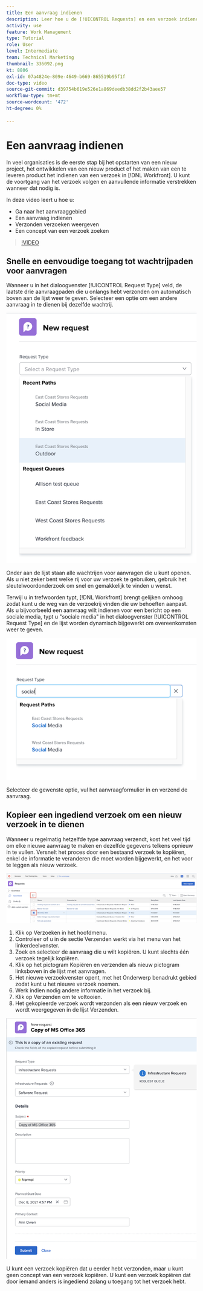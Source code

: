 ```yaml
---
title: Een aanvraag indienen
description: Leer hoe u de [!UICONTROL Requests] en een verzoek indienen in [!DNL  Workfront]. Leer vervolgens hoe u verzonden verzoeken en ontwerpverzoeken kunt bekijken.
activity: use
feature: Work Management
type: Tutorial
role: User
level: Intermediate
team: Technical Marketing
thumbnail: 336092.png
kt: 8806
exl-id: 07a4824e-809e-4649-b669-865519b95f1f
doc-type: video
source-git-commit: d39754b619e526e1a869deedb38dd2f2b43aee57
workflow-type: tm+mt
source-wordcount: '472'
ht-degree: 0%

---
```


# Een aanvraag indienen

In veel organisaties is de eerste stap bij het opstarten van een nieuw project, het ontwikkelen van een nieuw product of het maken van een te leveren product het indienen van een verzoek in [!DNL Workfront]. U kunt de voortgang van het verzoek volgen en aanvullende informatie verstrekken wanneer dat nodig is.

In deze video leert u hoe u:

* Ga naar het aanvraaggebied
* Een aanvraag indienen
* Verzonden verzoeken weergeven
* Een concept van een verzoek zoeken

>[!VIDEO](https://video.tv.adobe.com/v/336092/?quality=12)

## Snelle en eenvoudige toegang tot wachtrijpaden voor aanvragen

Wanneer u in het dialoogvenster [!UICONTROL Request Type] veld, de laatste drie aanvraagpaden die u onlangs hebt verzonden om automatisch boven aan de lijst weer te geven. Selecteer een optie om een andere aanvraag in te dienen bij dezelfde wachtrij.

![Het menu Type aanvraag bevat een lijst met recente aanvraagpaden](assets/collaborator-fundamentals-1.png)

Onder aan de lijst staan alle wachtrijen voor aanvragen die u kunt openen. Als u niet zeker bent welke rij voor uw verzoek te gebruiken, gebruik het sleutelwoordonderzoek om snel en gemakkelijk te vinden u wenst.

Terwijl u in trefwoorden typt, [!DNL Workfront] brengt gelijken omhoog zodat kunt u de weg van de verzoekrij vinden die uw behoeften aanpast. Als u bijvoorbeeld een aanvraag wilt indienen voor een bericht op een sociale media, typt u &quot;sociale media&quot; in het dialoogvenster [!UICONTROL Request Type] en de lijst worden dynamisch bijgewerkt om overeenkomsten weer te geven.

![Het menu Type aanvragen met een woord dat in het veld is getypt om recente aanvraagpaden weer te geven](assets/collaborator-fundamentals-2.png)

Selecteer de gewenste optie, vul het aanvraagformulier in en verzend de aanvraag.

## Kopieer een ingediend verzoek om een nieuw verzoek in te dienen

Wanneer u regelmatig hetzelfde type aanvraag verzendt, kost het veel tijd om elke nieuwe aanvraag te maken en dezelfde gegevens telkens opnieuw in te vullen. Versnelt het proces door een bestaand verzoek te kopiëren, enkel de informatie te veranderen die moet worden bijgewerkt, en het voor te leggen als nieuw verzoek.

![Afbeelding van een scherm waarin wordt getoond hoe een aanvraag moet worden geselecteerd en gekopieerd.](assets/copy-a-request-icon.png)

1. Klik op Verzoeken in het hoofdmenu.
1. Controleer of u in de sectie Verzenden werkt via het menu van het linkerdeelvenster.
1. Zoek en selecteer de aanvraag die u wilt kopiëren. U kunt slechts één verzoek tegelijk kopiëren.
1. Klik op het pictogram Kopiëren en verzenden als nieuw pictogram linksboven in de lijst met aanvragen.
1. Het nieuwe verzoekvenster opent, met het Onderwerp benadrukt gebied zodat kunt u het nieuwe verzoek noemen.
1. Werk indien nodig andere informatie in het verzoek bij.
1. Klik op Verzenden om te voltooien.
1. Het gekopieerde verzoek wordt verzonden als een nieuw verzoek en wordt weergegeven in de lijst Verzenden.

![Afbeelding van een scherm waarin wordt getoond hoe een aanvraag moet worden geselecteerd en gekopieerd.](assets/copy-of-a-request.png)

U kunt een verzoek kopiëren dat u eerder hebt verzonden, maar u kunt geen concept van een verzoek kopiëren. U kunt een verzoek kopiëren dat door iemand anders is ingediend zolang u toegang tot het verzoek hebt.

<!---
Learn more
Requests area overview
Create and submit Workfront requests
Guides
Make a work request
--->
